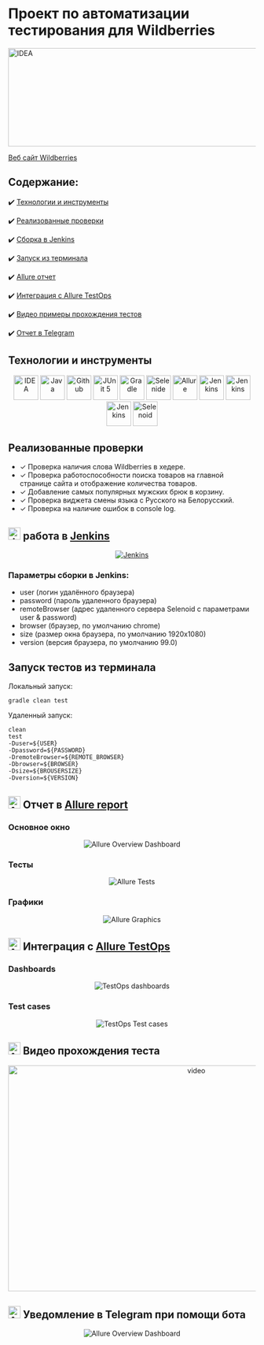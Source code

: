 # Проект по автоматизации тестирования для Wildberries 
<img src="images/logo/max_logo.png" width="700" height="200"  alt="IDEA"/>

<a target="_blank" href="https://www.wildberries.ru">Веб сайт Wildberries</a>

## Содержание:

:heavy_check_mark: [Технологии и инструменты](#технологии-и-инструменты)

:heavy_check_mark: [Реализованные проверки](#реализованные-проверки)

:heavy_check_mark: [Сборка в Jenkins](#параметры-сборки-в-jenkins)

:heavy_check_mark: [Запуск из терминала](#запуск-тестов-из-терминала)

:heavy_check_mark: [Allure отчет](#-отчет-в-allure-report)

:heavy_check_mark: [Интеграция с Allure TestOps](#-интеграция-с-allure-testops)

:heavy_check_mark: [Видео примеры прохождения тестов](#-видео-прохождения-теста)

:heavy_check_mark: [Отчет в Telegram](#-уведомление-в-telegram-при-помощи-бота)

## Технологии и инструменты

<p align="center">
<a href="https://www.jetbrains.com/idea/"><img src="images/logo/Idea.svg" width="50" height="50"  alt="IDEA"/></a>
<a href="https://www.java.com/"><img src="images/logo/Java.svg" width="50" height="50"  alt="Java"/></a>
<a href="https://github.com/"><img src="images/logo/GitHub.svg" width="50" height="50"  alt="Github"/></a>
<a href="https://junit.org/junit5/"><img src="images/logo/Junit5.svg" width="50" height="50"  alt="JUnit 5"/></a>
<a href="https://gradle.org/"><img src="images/logo/Gradle.svg" width="50" height="50"  alt="Gradle"/></a>
<a href="https://selenide.org/"><img src="images/logo/Selenide.svg" width="50" height="50"  alt="Selenide"/></a>
<a href="https://github.com/allure-framework/allure2"><img src="images/logo/Allure.svg" width="50" height="50"  alt="Allure"/></a>
<a href="https://qameta.io/"><img src="images/logo/Allure_EE.svg" width="50" height="50"  alt="Jenkins"/></a>
<a href="https://www.jenkins.io/"><img src="images/logo/Jenkins.svg" width="50" height="50"  alt="Jenkins"/></a>
<a href="https://www.docker.com/"><img src="images/logo/Docker.svg" width="50" height="50"  alt="Jenkins"/></a>
<a href="https://aerokube.com/selenoid/"><img src="images/logo/Selenoid.svg" width="50" height="50"  alt="Selenoid"/></a>
</p>

## Реализованные проверки

- ✓ Проверка наличия слова Wildberries в хедере.
- ✓ Проверка работоспособности поиска товаров на главной странице сайта и отображение количества товаров.
- ✓ Добавление самых популярных мужских брюк в корзину.
- ✓ Проверка виджета смены языка с Русского на Белорусский.
- ✓ Проверка на наличие ошибок в console log.

## <img src="images/logo/Jenkins.svg" width="25" height="25"  alt="Jenkins"/></a> работа в <a target="_blank" href="https://jenkins.autotests.cloud/job/c11-dogmach666_unit13/"> Jenkins </a>
<p align="center">
<a href="https://jenkins.autotests.cloud/job/c11-dogmach666_unit13/"><img src="images/screenshots/Screenshot_1.png" alt="Jenkins"/></a>
</p>

### Параметры сборки в Jenkins:

- user (логин удалённого браузера)
- password (пароль удаленного браузера)
- remoteBrowser (адрес удаленного сервера Selenoid с параметрами user & password)
- browser (браузер, по умолчанию chrome)
- size (размер окна браузера, по умолчанию 1920x1080)
- version (версия браузера, по умолчанию 99.0)

## Запуск тестов из терминала

Локальный запуск:
```
gradle clean test
```

Удаленный запуск:
```
clean
test
-Duser=${USER}
-Dpassword=${PASSWORD}
-DremoteBrowser=${REMOTE_BROWSER}
-Dbrowser=${BROWSER}
-Dsize=${BROUSERSIZE}
-Dversion=${VERSION}
```

## <img src="images/logo/Allure.svg" width="25" height="25"  alt="Allure"/></a> Отчет в <a target="_blank" href="https://jenkins.autotests.cloud/job/c11-dogmach666_unit13/2/allure/">Allure report</a>

### Основное окно

<p align="center">
<img title="Allure Overview Dashboard" src="images/screenshots/Screenshot_8.png">
</p>

### Тесты

<p align="center">
<img title="Allure Tests" src="images/screenshots/Screenshot_3.png">
</p>

### Графики

<p align="center">
<img title="Allure Graphics" src="images/screenshots/Screenshot_4.png">
</p>


## <img src="images/logo/Allure_EE.svg" width="25" height="25"  alt="Allure"/></a> Интеграция с [Allure TestOps](https://allure.autotests.cloud/project/1481/)

### Dashboards
<p align="center">
<img title="TestOps dashboards" src="images/screenshots/Screenshot_6.png">
</p>

### Test cases
<p align="center">
<img title="TestOps Test cases" src="images/screenshots/Screenshot_7.png">
</p>

## <img src="images/logo/Selenoid.svg" width="25" height="25"  alt="Allure"/></a> Видео прохождения теста

<p align="center">
<img title="Selenoid Video" src="images/gif/Gif_1.gif" width="750" height="459"  alt="video"> 
</p>

## <img src="images/logo/Telegram.svg" width="25" height="25"  alt="Allure"/></a> Уведомление в Telegram при помощи бота

<p align="center">
<img title="Allure Overview Dashboard" src="images/screenshots/Screenshot_5.png" >
</p>
